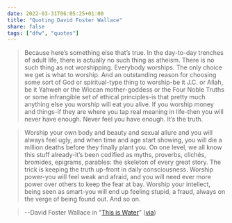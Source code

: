 ```yaml
---
date: 2022-03-31T06:05:25+01:00
title: "Quoting David Foster Wallace"
share: false
tags: ["dfw", "quotes"]
---
```

> Because here’s something else that’s true. In the day-to-day trenches of
> adult life, there is actually no such thing as atheism. There is no such
> thing as not worshipping. Everybody worships. The only choice we get is what
> to worship. And an outstanding reason for choosing some sort of God or
> spiritual-type thing to worship-be it J.C. or Allah, be it Yahweh or the
> Wiccan mother-goddess or the Four Noble Truths or some infrangible set of
> ethical principles-is that pretty much anything else you worship will eat you
> alive. If you worship money and things-if they are where you tap real meaning
> in life-then you will never have enough. Never feel you have enough. It’s the
> truth.

> Worship your own body and beauty and sexual allure and you will always feel
> ugly, and when time and age start showing, you will die a million deaths
> before they finally plant you. On one level, we all know this stuff
> already-it’s been codified as myths, proverbs, clichés, bromides, epigrams,
> parables: the skeleton of every great story. The trick is keeping the truth
> up-front in daily consciousness. Worship power-you will feel weak and afraid,
> and you will need ever more power over others to keep the fear at bay.
> Worship your intellect, being seen as smart-you will end up feeling stupid,
> a fraud, always on the verge of being found out. And so on.

> --David Foster Wallace in "[This is Water](https://web.archive.org/web/20080213082423/http://www.marginalia.org/dfw_kenyon_commencement.html)" ([via](https://macwright.com/2022/03/29/recently.html))




 [rss]: https://nicolaiarocci.com/index.xml
 [tw]: http://twitter.com/nicolaiarocci
 [nl]: https://buttondown.email/nicolaiarocci
